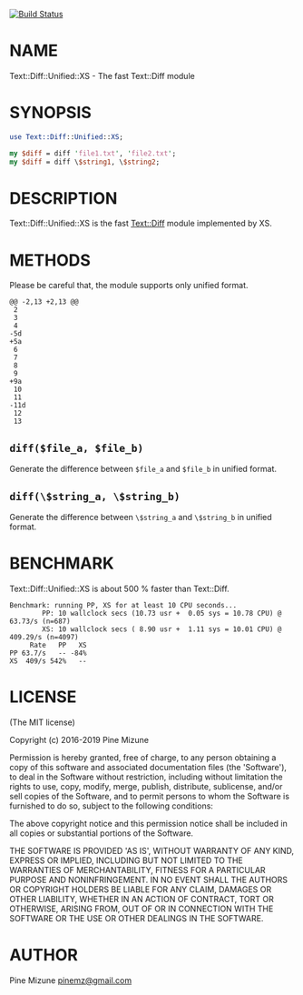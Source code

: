 [![Build Status](https://travis-ci.org/pine/p5-Text-Diff-Unified-XS.svg?branch=master)](https://travis-ci.org/pine/p5-Text-Diff-Unified-XS)
# NAME

Text::Diff::Unified::XS - The fast Text::Diff module

# SYNOPSIS

```perl
use Text::Diff::Unified::XS;

my $diff = diff 'file1.txt', 'file2.txt';
my $diff = diff \$string1, \$string2;
```

# DESCRIPTION

Text::Diff::Unified::XS is the fast [Text::Diff](https://metacpan.org/pod/Text::Diff) module implemented by XS.

# METHODS

Please be careful that, the module supports only unified format.

```
@@ -2,13 +2,13 @@
 2
 3
 4
-5d
+5a
 6
 7
 8
 9
+9a
 10
 11
-11d
 12
 13
```

## `diff($file_a, $file_b)`

Generate the difference between `$file_a` and `$file_b` in unified format.

## `diff(\$string_a, \$string_b)`

Generate the difference between `\$string_a` and `\$string_b` in unified format.

# BENCHMARK

Text::Diff::Unified::XS is about 500 % faster than Text::Diff.

```
Benchmark: running PP, XS for at least 10 CPU seconds...
        PP: 10 wallclock secs (10.73 usr +  0.05 sys = 10.78 CPU) @ 63.73/s (n=687)
        XS: 10 wallclock secs ( 8.90 usr +  1.11 sys = 10.01 CPU) @ 409.29/s (n=4097)
     Rate   PP   XS
PP 63.7/s   -- -84%
XS  409/s 542%   --
```

# LICENSE

(The MIT license)

Copyright (c) 2016-2019 Pine Mizune

Permission is hereby granted, free of charge, to any person obtaining
a copy of this software and associated documentation files (the
'Software'), to deal in the Software without restriction, including
without limitation the rights to use, copy, modify, merge, publish,
distribute, sublicense, and/or sell copies of the Software, and to
permit persons to whom the Software is furnished to do so, subject to
the following conditions:

The above copyright notice and this permission notice shall be
included in all copies or substantial portions of the Software.

THE SOFTWARE IS PROVIDED 'AS IS', WITHOUT WARRANTY OF ANY KIND,
EXPRESS OR IMPLIED, INCLUDING BUT NOT LIMITED TO THE WARRANTIES OF
MERCHANTABILITY, FITNESS FOR A PARTICULAR PURPOSE AND NONINFRINGEMENT.
IN NO EVENT SHALL THE AUTHORS OR COPYRIGHT HOLDERS BE LIABLE FOR ANY
CLAIM, DAMAGES OR OTHER LIABILITY, WHETHER IN AN ACTION OF CONTRACT,
TORT OR OTHERWISE, ARISING FROM, OUT OF OR IN CONNECTION WITH THE
SOFTWARE OR THE USE OR OTHER DEALINGS IN THE SOFTWARE.

# AUTHOR

Pine Mizune <pinemz@gmail.com>
